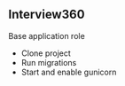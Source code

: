 ## Interview360

Base application role

* Clone project
* Run migrations
* Start and enable gunicorn
